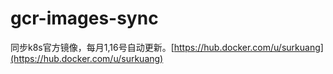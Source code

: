 # gcr-images-sync
同步k8s官方镜像，每月1,16号自动更新。[https://hub.docker.com/u/surkuang](https://hub.docker.com/u/surkuang)
